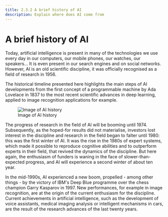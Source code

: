 ```yaml
---
title: 2.3.2 A brief history of AI
description: Explain where does AI come from
---
```


# A brief history of AI
Today, artificial intelligence is present in many of the technologies we use every day in our computers, our mobile phones, our watches, our speakers... It is even present in our search engines and on social networks.  
However, AI is an old scientific discipline, it was officially recognised as a field of research in 1956.

The historical timeline presented here highlights the main steps of AI developments from the first concept of a programmable machine by Ada Lovelace in 1837 to the most recent scientific advances in deep learning, applied to image recognition applications for example.

<figure>
	 <img src="Images/nom-image.png" alt="Image of AI history"/>
	 <figcaption> Image of AI history </figcaption>
</figure>

The progress of research in the field of AI will be booming until 1974.
Subsequently, as the hoped-for results did not materialise, investors lost interest in the discipline and research in the field began to falter until 1980: this was the first winter of AI. It was the rise in the 1980s of expert systems, which made it possible to reproduce cognitive abilities and to outperform experts in their field, that revived the dynamics of the discipline. But here again, the enthusiasm of funders is waning in the face of slower-than-expected progress, and AI will experience a second winter of about ten year.

In the mid-1990s, AI experienced a new boom, propelled - among other things - by the victory of IBM's Deep Blue programme over the chess champion Garry Kasparov in 1997. New performances, for example in image recognition, are at the origin of the current enthusiasm for the discipline. Current achievements in artificial intelligence, such as the development of voice assistants, medical imaging analysis or intelligent mechanisms in cars, are the result of the research advances of the last twenty years.        
